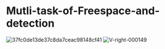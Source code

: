 # Mutli-task-of-Freespace-and-detection
![37fc0de13de37c8da7ceac98148cf41](https://user-images.githubusercontent.com/61531491/178975480-18c8c49b-62f1-4143-a804-af34d5420109.jpg)
![V-right-000149](https://user-images.githubusercontent.com/61531491/178975606-ff85b122-de9d-4eb2-8623-0d5987190b25.jpg)
